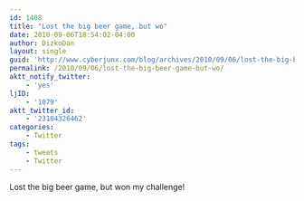 ```yaml
---
id: 1408
title: "Lost the big beer game, but wo"
date: 2010-09-06T18:54:02-04:00
author: DizkoDan
layout: single
guid: 'http://www.cyberjunx.com/blog/archives/2010/09/06/lost-the-big-beer-game-but-wo/'
permalink: /2010/09/06/lost-the-big-beer-game-but-wo/
aktt_notify_twitter:
    - 'yes'
ljID:
    - '1079'
aktt_twitter_id:
    - '23184326462'
categories:
    - Twitter
tags:
    - tweets
    - Twitter
---
```


Lost the big beer game, but won my challenge!